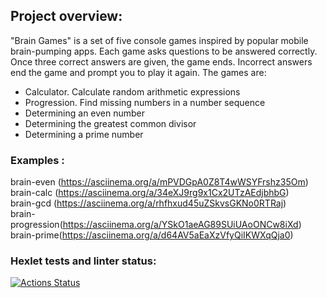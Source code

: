 ## Project overview:   
"Brain Games" is a set of five console games inspired by popular mobile brain-pumping apps. Each game asks questions to be answered correctly. Once three correct answers are given, the game ends. Incorrect answers end the game and prompt you to play it again. The games are:

- Calculator. Calculate random arithmetic expressions
- Progression. Find missing numbers in a number sequence
- Determining an even number
- Determining the greatest common divisor
- Determining a prime number

### Examples :

brain-even (https://asciinema.org/a/mPVDGpA0Z8T4wWSYFrshz35Om)   
brain-calc (https://asciinema.org/a/34eXJ9rg9x1Cx2UTzAEdjbhbG)   
brain-gcd (https://asciinema.org/a/rhfhxud45uZSkvsGKNo0RTRaj)   
brain-progression(https://asciinema.org/a/YSkO1aeAG89SUiUAoONCw8iXd)   
brain-prime(https://asciinema.org/a/d64AV5aEaXzVfyQiIKWXqQja0)
### Hexlet tests and linter status:
[![Actions Status](https://github.com/pawelmakarewicz/frontend-project-lvl1/workflows/hexlet-check/badge.svg)](https://github.com/pawelmakarewicz/frontend-project-lvl1/actions)   
